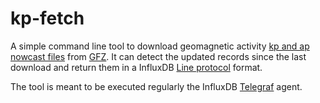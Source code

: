 # kp-fetch

A simple command line tool to download geomagnetic activity [kp and ap nowcast files](https://www-app3.gfz-potsdam.de/kp_index/Kp_ap_nowcast.txt) from [GFZ](https://www.gfz-potsdam.de/en/kp-index).
It can detect the updated records since the last download and return them in a InfluxDB [Line protocol](https://docs.influxdata.com/influxdb/cloud/reference/syntax/line-protocol/) format.

The tool is meant to be executed regularly the InfluxDB [Telegraf](https://www.influxdata.com/time-series-platform/telegraf/) agent.
